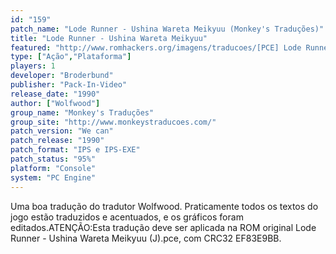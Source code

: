 ```yaml
---
id: "159"
patch_name: "Lode Runner - Ushina Wareta Meikyuu (Monkey's Traduções)"
title: "Lode Runner - Ushina Wareta Meikyuu"
featured: "http://www.romhackers.org/imagens/traducoes/[PCE] Lode Runner - Ushina Wareta Meikyuu - Monkey's Traduções - 1.png"
type: ["Ação","Plataforma"]
players: 1
developer: "Broderbund"
publisher: "Pack-In-Video"
release_date: "1990"
author: ["Wolfwood"]
group_name: "Monkey's Traduções"
group_site: "http://www.monkeystraducoes.com/"
patch_version: "We can"
patch_release: "1990"
patch_format: "IPS e IPS-EXE"
patch_status: "95%"
platform: "Console"
system: "PC Engine"
---
```


Uma boa tradução do tradutor Wolfwood. Praticamente todos os textos do jogo estão traduzidos e acentuados, e os gráficos foram editados.ATENÇÃO:Esta tradução deve ser aplicada na ROM original Lode Runner - Ushina Wareta Meikyuu (J).pce, com CRC32 EF83E9BB.
